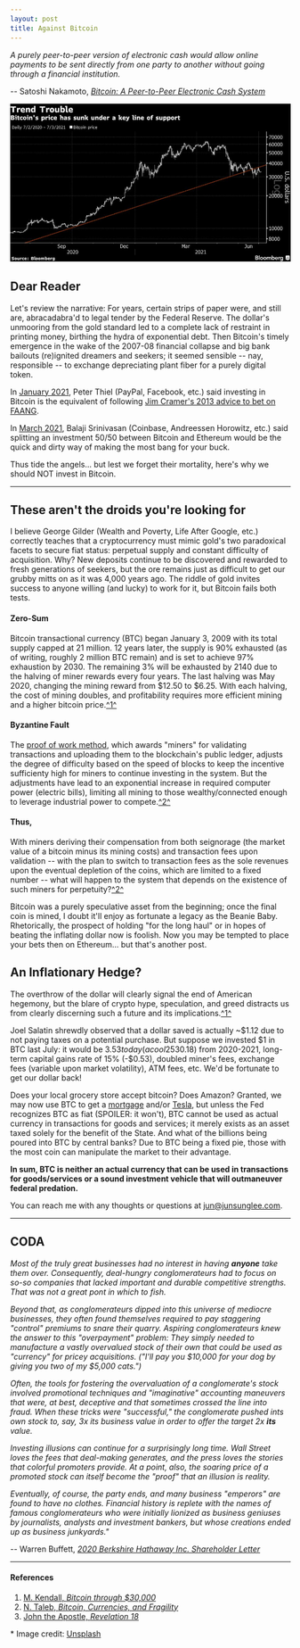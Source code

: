 ```yaml
---
layout: post
title: Against Bitcoin
---
```


_A purely peer-to-peer version of electronic cash would allow online payments to be sent directly from one party to another without going through a financial institution._

-- Satoshi Nakamoto, [_Bitcoin: A Peer-to-Peer Electronic Cash System_](https://bitcoin.org/bitcoin.pdf)

[![Bitcoin](../images/bitcoin.jpg "Bitcoin")](https://unsplash.com/photos/aX1hN4uNd-I)

## Dear Reader

Let's review the narrative: For years, certain strips of paper were, and still are, abracadabra'd to legal tender by the Federal Reserve. The dollar's unmooring from the gold standard led to a complete lack of restraint in printing money, birthing the hydra of exponential debt. Then Bitcoin's timely emergence in the wake of the 2007-08 financial collapse and big bank bailouts (re)ignited dreamers and seekers; it seemed sensible -- nay, responsible -- to exchange depreciating plant fiber for a purely digital token.

In [January 2021](https://podcasts.apple.com/us/podcast/the-silver-lining-peter-thiel-in-2021/id1527549379?i=1000513763854), Peter Thiel (PayPal, Facebook, etc.) said investing in Bitcoin is the equivalent of following [Jim Cramer's 2013 advice to bet on FAANG](https://www.investopedia.com/terms/f/faang-stocks.asp).

In [March 2021](https://tim.blog/2021/03/24/balaji-srinivasan), Balaji Srinivasan (Coinbase, Andreessen Horowitz, etc.) said splitting an investment 50/50 between Bitcoin and Ethereum would be the quick and dirty way of making the most bang for your buck.

Thus tide the angels... but lest we forget their mortality, here's why we should NOT invest in Bitcoin.

---

## These aren't the droids you're looking for

I believe George Gilder (Wealth and Poverty, Life After Google, etc.) correctly teaches that a cryptocurrency must mimic gold's two paradoxical facets to secure fiat status: perpetual supply and constant difficulty of acquisition. Why? New deposits continue to be discovered and rewarded to fresh generations of seekers, but the ore remains just as difficult to get our grubby mitts on as it was 4,000 years ago. The riddle of gold invites success to anyone willing (and lucky) to work for it, but Bitcoin fails both tests. 

#### Zero-Sum

Bitcoin transactional currency (BTC) began January 3, 2009 with its total supply capped at 21 million. 12 years later, the supply is 90% exhausted (as of writing, roughly 2 million BTC remain) and is set to achieve 97% exhaustion by 2030. The remaining 3% will be exhausted by 2140 due to the halving of miner rewards every four years. The last halving was May 2020, changing the mining reward from $12.50 to $6.25. With each halving, the cost of mining doubles, and profitability requires more efficient mining and a higher bitcoin price.[^1^](https://manonthemargin.com/bitcoin-through-30000)

#### Byzantine Fault

The [proof of work method](https://www.investopedia.com/terms/p/proof-work.asp), which awards "miners" for validating transactions and uploading them to the blockchain's public ledger, adjusts the degree of difficulty based on the speed of blocks to keep the incentive sufficienty high for miners to continue investing in the system. But the adjustments have lead to an exponential increase in required computer power (electric bills), limiting all mining to those wealthy/connected enough to leverage industrial power to compete.[^2^](https://www.fooledbyrandomness.com/BTC-QF.pdf)

#### Thus,

With miners deriving their compensation from both seignorage (the market value of a bitcoin minus its mining costs) and transaction fees upon validation -- with the plan to switch to transaction fees as the sole revenues upon the eventual depletion of the coins, which are limited to a fixed number -- what will happen to the system that depends on the existence of such miners for perpetuity?[^2^](https://www.fooledbyrandomness.com/BTC-QF.pdf)

Bitcoin was a purely speculative asset from the beginning; once the final coin is mined, I doubt it'll enjoy as fortunate a legacy as the Beanie Baby. Rhetorically, the prospect of holding "for the long haul" or in hopes of beating the inflating dollar now is foolish. Now you may be tempted to place your bets then on Ethereum... but that's another post.

## An Inflationary Hedge?

The overthrow of the dollar will clearly signal the end of American hegemony, but the blare of crypto hype, speculation, and greed distracts us from clearly discerning such a future and its implications.[^1^](https://www.biblegateway.com/passage/?search=Revelation%2018&version=KJV)


Joel Salatin shrewdly observed that a dollar saved is actually ~$1.12 due to not paying taxes on a potential purchase. But suppose we invested $1 in BTC last July: it would be $3.53 today (a cool 253% gain). And let's adjust for 5% dollar inflation (-$0.18) from 2020-2021, long-term capital gains rate of 15% (-$0.53), doubled miner's fees, exchange fees (variable upon market volatility), ATM fees, etc. We'd be fortunate to get our dollar back!

Does your local grocery store accept bitcoin? Does Amazon? Granted, we may now use BTC to get a [mortgage](https://www.coindesk.com/us-mortgage-lender-uwm-plans-to-accept-bitcoin-payments) and/or [Tesla](https://www.fool.com/the-ascent/cryptocurrency/articles/musk-says-tesla-will-accept-bitcoin-payments-again-but-theres-a-catch/), but unless the Fed recognizes BTC as fiat (SPOILER: it won't), BTC cannot be used as actual currency in transactions for goods and services; it merely exists as an asset taxed solely for the benefit of the State. And what of the billions being poured into BTC by central banks? Due to BTC being a fixed pie, those with the most coin can manipulate the market to their advantage.

**In sum, BTC is neither an actual currency that can be used in transactions for goods/services or a sound investment vehicle that will outmaneuver federal predation.**

You can reach me with any thoughts or questions at <jun@junsunglee.com>.

---

## CODA

_Most of the truly great businesses had no interest in having **anyone** take them over. Consequently, deal-hungry conglomerateurs had to focus on so-so companies that lacked important and durable competitive strengths. That was not a great pont in which to fish._

_Beyond that, as conglomerateurs dipped into this universe of mediocre businesses, they often found themselves required to pay staggering "control" premiums to snare their quarry. Aspiring conglomerateurs knew the answer to this "overpayment" problem: They simply needed to manufacture a vastly overvalued stock of their own that could be used as "currency" for pricey acquisitions. ("I'll pay you $10,000 for your dog by giving you two of my $5,000 cats.")_

_Often, the tools for fostering the overvaluation of a conglomerate's stock involved promotional techniques and "imaginative" accounting maneuvers that were, at best, deceptive and that sometimes crossed the line into fraud. When these tricks were "successful," the conglomerate pushed ints own stock to, say, 3x its business value in order to offer the target 2x **its** value._

_Investing illusions can continue for a surprisingly long time. Wall Street loves the fees that deal-making generates, and the press loves the stories that colorful promoters provide. At a point, also, the soaring price of a promoted stock can itself become the "proof" that an illusion is reality._

_Eventually, of course, the party ends, and many business "emperors" are found to have no clothes. Financial history is replete with the names of famous conglomerateurs who were initially lionized as business geniuses by journalists, analysts and investment bankers, but whose creations ended up as business junkyards."_

-- Warren Buffett, [_2020 Berkshire Hathaway Inc. Shareholder Letter_](https://berkshirehathaway.com/letters/2020ltr.pdf)

---

#### References

1. [M. Kendall, _Bitcoin through $30,000_](https://manonthemargin.com/bitcoin-through-30000/)
2. [N. Taleb, _Bitcoin, Currencies, and Fragility_](https://www.fooledbyrandomness.com/BTC-QF.pdf)
3. [John the Apostle, _Revelation 18_](https://www.biblegateway.com/passage/?search=Revelation%2018&version=KJV) 

\* Image credit: [Unsplash](https://unsplash.com/s/photos/bitcoin?utm_source=unsplash&utm_medium=referral&utm_content=creditCopyText)
